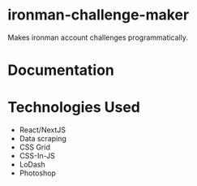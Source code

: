 # ironman-challenge-maker

Makes ironman account challenges programmatically.

# Documentation 

# Technologies Used

* React/NextJS
* Data scraping
* CSS Grid
* CSS-In-JS
* LoDash
* Photoshop
